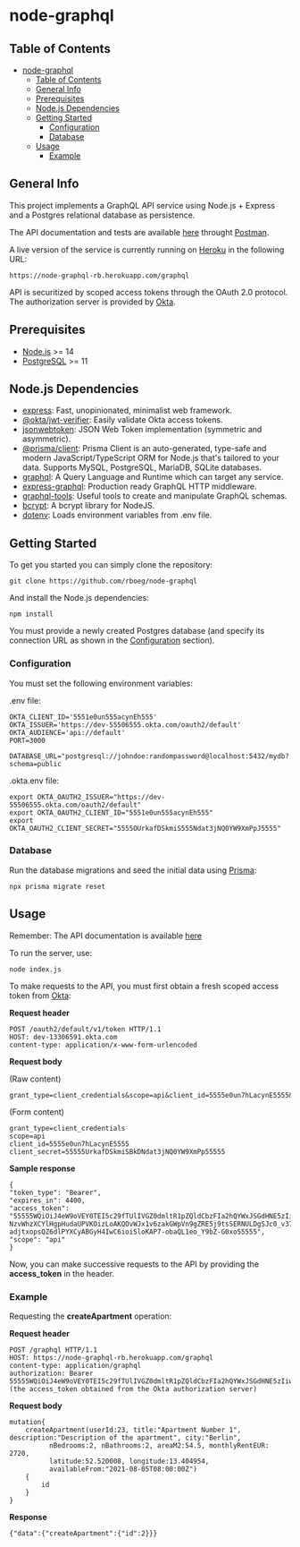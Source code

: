# node-graphql

## Table of Contents

- [node-graphql](#node-graphql)
  - [Table of Contents](#table-of-contents)
  - [General Info](#general-info)
  - [Prerequisites](#prerequisites)
  - [Node.js Dependencies](#nodejs-dependencies)
  - [Getting Started](#getting-started)
    - [Configuration](#configuration)
    - [Database](#database)
  - [Usage](#usage)
    - [Example](#example)

## General Info 
This project implements a GraphQL API service using Node.js + Express and a Postgres relational database as persistence.

The API documentation and tests are available [here](https://documenter.getpostman.com/view/1795836/TzshH51h) throught [Postman](https://www.postman.com).

A live version of the service is currently running on [Heroku](https://devcenter.heroku.com/) in the following URL:

```
https://node-graphql-rb.herokuapp.com/graphql
```

API is securitized by scoped access tokens through the OAuth 2.0 protocol. 
The authorization server is provided by [Okta](https://developer.okta.com).


## Prerequisites
- [Node.js](https://nodejs.org) >= 14
- [PostgreSQL](https://www.postgresql.org) >= 11


## Node.js Dependencies

- [express](https://ghub.io/express): Fast, unopinionated, minimalist web framework.
- [@okta/jwt-verifier](https://ghub.io/@okta/jwt-verifier): Easily validate Okta access tokens.
- [jsonwebtoken](https://ghub.io/jsonwebtoken): JSON Web Token implementation (symmetric and asymmetric).
- [@prisma/client](https://ghub.io/@prisma/client): Prisma Client is an auto-generated, type-safe and modern JavaScript/TypeScript ORM for Node.js that&#39;s tailored to your data. Supports MySQL, PostgreSQL, MariaDB, SQLite databases.
- [graphql](https://ghub.io/graphql): A Query Language and Runtime which can target any service.
- [express-graphql](https://ghub.io/express-graphql): Production ready GraphQL HTTP middleware.
- [graphql-tools](https://ghub.io/graphql-tools): Useful tools to create and manipulate GraphQL schemas.
- [bcrypt](https://ghub.io/bcrypt): A bcrypt library for NodeJS.
- [dotenv](https://ghub.io/dotenv): Loads environment variables from .env file.


## Getting Started

To get you started you can simply clone the repository:

```
git clone https://github.com/rboeg/node-graphql 
```
And install the Node.js dependencies:
```
npm install
```
You must provide a newly created Postgres database (and specify its connection URL as shown in the [Configuration](#configuration) section).

### Configuration

You must set the following environment variables:

.env file:
```
OKTA_CLIENT_ID='5551e0un555acynEh555'
OKTA_ISSUER='https://dev-55506555.okta.com/oauth2/default'
OKTA_AUDIENCE='api://default'
PORT=3000

DATABASE_URL="postgresql://johndoe:randompassword@localhost:5432/mydb?schema=public
```

.okta.env file:
```
export OKTA_OAUTH2_ISSUER="https://dev-55506555.okta.com/oauth2/default"
export OKTA_OAUTH2_CLIENT_ID="5551e0un555acynEh555"
export OKTA_OAUTH2_CLIENT_SECRET="5555OUrkafDSkmiS555Ndat3jNQ0YW9XmPpJ5555"
```

### Database
Run the database migrations and seed the initial data using [Prisma](https://ghub.io/@prisma/client):

```
npx prisma migrate reset
```

## Usage

Remember: The API documentation is available [here](https://documenter.getpostman.com/view/1795836/TzshH51h)

To run the server, use:

```
node index.js
```

To make requests to the API, you must first obtain a fresh scoped access token from [Okta](https://developer.okta.com):

**Request header**
```
POST /oauth2/default/v1/token HTTP/1.1
HOST: dev-13306591.okta.com
content-type: application/x-www-form-urlencoded
```

**Request body**

(Raw content)
```
grant_type=client_credentials&scope=api&client_id=5555e0un7hLacynE5555&client_secret=55555UrkafDSkmiSBkDNdat3jNQ0YW9XmPp55555
```
(Form content)
```
grant_type=client_credentials
scope=api
client_id=5555e0un7hLacynE5555
client_secret=55555UrkafDSkmiSBkDNdat3jNQ0YW9XmPp55555
```

**Sample response**
```
{
"token_type": "Bearer",
"expires_in": 4400,
"access_token": "55555WQiOiJ4eW9oVEY0TEI5c29fTUlIVGZ0dmltR1pZQldCbzFIa2hQYWxJSGdHNE5zIiwiYWxnIjoiUlMyNTYifQ.eyJ2ZXIiOjEsImp0aSI6IkFULnJmOXNJbFU4ZDI3VE4wTVNPTzNHZTc1alQycFBjVVNnb0pCaVAxcjRwcWsiLCJpc3MiOiJodHRwczovL2Rldi0xMzMwNjU5MS5va3RhLmNvbS9vYXV0aDIvZGVmYXVsdCIsImF1ZCI6ImFwaTovL2RlZmF1bHQiLCJpYXQiOjE2Mjc4NDc2N55555V4cCI6MTYyNzkzNDA1NCwiY2lkIjoiMG9hMWUwdW43aExhY3luRWg1ZDciLCJzY3AiOlsiYXBpIl0sInN1YiI6IjBvYTFlMHVuN2hMYWN5bkVoNWQ3In0.Hsx8ltXqF2A3BT6gTaeOwJ8bN0Efakj_q75Lwa5BF0WODuAkwR2ufvIOYUMbWQH-NzvWhzXCYlHgpHudaUPVKOizLoAKQOvWJx1v6zakGWpVn9gZRE5j9tsSERNULDgSJc0_v37w67QdXIOYzoKRfG7Y1iKL9hsRDuuRklW5CM8Uqow_DefsCEbAU_SCqCsv9sEOxMBRPQ7uDwjCCsJFxcL86klxoyCx6RiusKOCn9iIZcQ2eUlVU0WkTaEkVEGmjFyHs_8h3h6Hsjc7SORI0hb-adjtxopsQZ6dlPYXCyABGyH4IwC6ioiSloKAP7-obaQL1eo_Y9bZ-G0xo55555",
"scope": "api"
}
```

Now, you can make successive requests to the API by providing the **access_token** in the header.

### Example
Requesting the **createApartment** operation:

**Request header**
```
POST /graphql HTTP/1.1
HOST: https://node-graphql-rb.herokuapp.com/graphql
content-type: application/graphql
authorization: Bearer 55555WQiOiJ4eW9oVEY0TEI5c29fTUlIVGZ0dmltR1pZQldCbzFIa2hQYWxJSGdHNE5zIiw... (the access_token obtained from the Okta authorization server)
```

**Request body**
```
mutation{
    createApartment(userId:23, title:"Apartment Number 1", description:"Description of the apartment", city:"Berlin", 
          nBedrooms:2, nBathrooms:2, areaM2:54.5, monthlyRentEUR: 2720, 
          latitude:52.520008, longitude:13.404954,  
          availableFrom:"2021-08-05T08:00:00Z")
    {
        id
    }
}
```

**Response**
```
{"data":{"createApartment":{"id":2}}}
```
